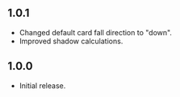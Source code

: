 ## 1.0.1

* Changed default card fall direction to "down".
* Improved shadow calculations.

## 1.0.0

* Initial release.
